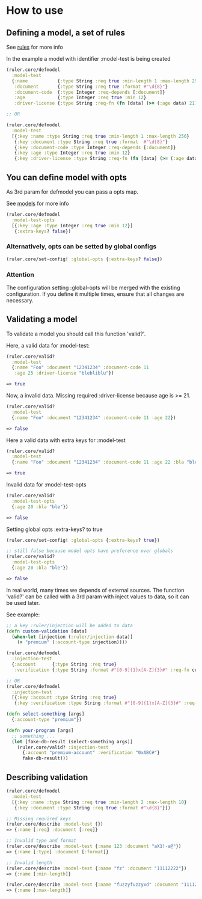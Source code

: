 # How to use

## Defining a model, a set of rules
See [rules](./02-rules.md) for more info

In the example a model with identifier :model-test is being created
```clj
(ruler.core/defmodel
  :model-test
  {:name           {:type String :req true :min-length 1 :max-length 256}
   :document       {:type String :req true :format #"\d{8}"}
   :document-code  {:type Integer :req-depends [:document]}
   :age            {:type Integer :req true :min 12}
   :driver-license {:type String :req-fn (fn [data] (>= (:age data) 21))}})

;; OR

(ruler.core/defmodel
  :model-test
  [{:key :name :type String :req true :min-length 1 :max-length 256}
   {:key :document :type String :req true :format  #"\d{8}"}
   {:key :document-code :type Integer :req-depends [:document]}
   {:key :age :type Integer :req true :min 12}
   {:key :driver-license :type String :req-fn (fn [data] (>= (:age data) 21))}])
```

## You can define model with opts
As 3rd param for defmodel you can pass a opts map.

See [models](./03-models.md) for more info
```clj
(ruler.core/defmodel
  :model-test-opts
  [{:key :age :type Integer :req true :min 12}]
   {:extra-keys? false})
```

### Alternatively, opts can be setted by global configs
```clj
(ruler.core/set-config! :global-opts {:extra-keys? false})
```

### Attention
The configuration setting :global-opts will be merged with the existing configuration. If you define it multiple times, ensure that all changes are necessary.

## Validating a model
To validate a model you should call this function 'valid?'.

Here, a valid data for :model-test:
```clj
(ruler.core/valid?
  :model-test
  {:name "Foo" :document "12341234" :document-code 11
   :age 25 :driver-license "blebliblu"})

=> true
```

Now, a invalid data. Missing required :driver-license because age is >= 21.
```clj
(ruler.core/valid?
  :model-test
  {:name "Foo" :document "12341234" :document-code 11 :age 22})

=> false
```

Here a valid data with extra keys for :model-test
```clj
(ruler.core/valid?
  :model-test
  {:name "Foo" :document "12341234" :document-code 11 :age 22 :bla "ble"})

=> true
```

Invalid data for :model-test-opts
```clj
(ruler.core/valid?
  :model-test-opts
  {:age 20 :bla "ble"})

=> false
```

Setting global opts :extra-keys? to true
```clj
(ruler.core/set-config! :global-opts {:extra-keys? true})

;; still false because model opts have preference over globals
(ruler.core/valid?
  :model-test-opts
  {:age 20 :bla "ble"})

=> false
```

In real world, many times we depends of external sources. The function 'valid?' can be called with a 3rd param with inject values to data, so it can be used later.

See example:

```clj
;; a key :ruler/injection will be added to data
(defn custom-validation [data]
  (when-let [injection (:ruler/injection data)]
    (= "premium" (:account-type injection))))

(ruler.core/defmodel
  :injection-test
  {:account      {:type String :req true}
   :verification {:type String :format #"[0-9]{1}x[A-Z]{3}#" :req-fn custom-validation}})

;; OR
(ruler.core/defmodel
  :injection-test
  [{:key :account :type String :req true}
   {:key :verification :type String :format #"[0-9]{1}x[A-Z]{3}#" :req-fn custom-validation}])

(defn select-something [args]
  {:account-type "premium"})

(defn your-program [args]
  ;; something ...
  (let [fake-db-result (select-something args)]
    (ruler.core/valid? :injection-test
      {:account "premium-account" :verification "0xABC#"}
      fake-db-result)))
```

## Describing validation
```clj
(ruler.core/defmodel
  :model-test
  [{:key :name :type String :req true :min-length 2 :max-length 10}
   {:key :document :type String :req true :format #"\d{8}"}])

;; Missing required keys
(ruler.core/describe :model-test {})
=> {:name [:req] :document [:req]}

;; Invalid type and format
(ruler.core/describe :model-test {:name 123 :document "aX1!-a@"})
=> {:name [:type] :document [:format]}

;; Invalid length
(ruler.core/describe :model-test {:name "fz" :document "11112222"})
=> {:name [:min-length]}

(ruler.core/describe :model-test {:name "fuzzyfuzzyxd" :document "11112222"})
=> {:name [:max-length]}
```
